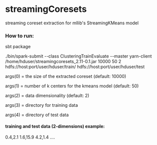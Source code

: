 # streamingCoresets

streaming coreset extraction for mllib's StreamingKMeans model

### How to run:

sbt package

./bin/spark-submit --class ClusteringTrainEvaluate --master yarn-client /home/hduser/streamingcoresets_2.11-0.1.jar 10000 50 2 hdfs://host:port/user/hduser/train/ hdfs://host:port/user/hduser/test

args(0) = the size of the extracted coreset (default: 10000)

args(1) = number of k centers for the kmeans model (default: 50)

args(2) = data dimensionality (default: 2)

args(3) = directory for training data

args(4) = directory of test data

#### training and test data (2-dimensions) example:
0.4,2.1
1.6,15.9
4.2,1.4
....
